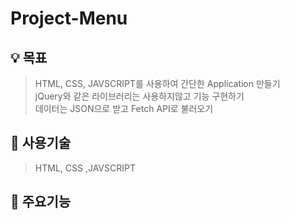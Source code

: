 # Project-Menu 



## 💡 목표
> HTML, CSS, JAVSCRIPT를 사용하여 간단한 Application 만들기  
> jQuery와 같은 라이브러리는 사용하지않고 기능 구현하기  
> 데이터는 JSON으로 받고 Fetch API로 불러오기

## 🧰 사용기술
> HTML, CSS ,JAVSCRIPT

## 🎇 주요기능
> 
